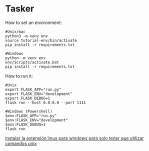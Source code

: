 # Tasker

How to set an environment:

    #Unix/mac
    python3 -m venv env
    source tutorial-env/bin/activate
    pip install -r requirements.txt

    #Windows
    python -m venv env
    env/Scripts/activate.bat
    pip install -r requirements.txt

How to run it:

    #Unix
    export FLASK_APP="run.py"
    export FLASK_ENV="development"
    export FLASK_DEBUG=1
    flask run --host 0.0.0.0 --port 1111
    
    #Windows (Powershell)
    $env:FLASK_APP="run.py"
    $env:FLASK_ENV="development"
    $env:FLASK_DEBUG=1
    flask run

[Instalar la extensión linux para windows para solo tener que utilizar comandos unix](https://evdokimovm.github.io/windows/zsh/shell/syntax/highlighting/ohmyzsh/hyper/terminal/2017/02/24/how-to-install-zsh-and-oh-my-zsh-on-windows-10.html)
